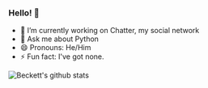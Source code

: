 ### Hello! 👋

- 🔭 I’m currently working on Chatter, my social network
- 💬 Ask me about Python
- 😄 Pronouns: He/Him
- ⚡ Fun fact: I've got none.

![Beckett's github stats](https://github-readme-stats.vercel.app/api?username=beckettnormington&show_icons=true&theme=radical)
